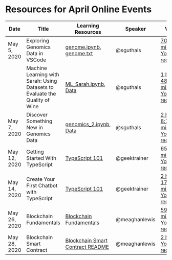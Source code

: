# Resources for April Online Events

| Date | Title | Learning Resources | Speaker | Video | 
|------|-------|--------------------|---------|-------|
| May 5, 2020 | Exploring Genomics Data in VSCode | [genome.ipynb](/online-event-resources/data-science-and-machine-learning/machine-learning-with-genomics/genome.ipynb), [genome.txt](/online-event-resources/data-science-and-machine-learning/machine-learning-with-genomics/Data/genome.txt) | @sguthals | [70:20 minute YouTube recording](https://www.youtube.com/watch?v=AB71rH3A4xc) |
| | Machine Learning with Sarah: Using Datasets to Evaluate the Quality of Wine | [ML_Sarah.ipynb](/online-event-resources/data-science-and-machine-learning/machine-learning-with-sarah/ML_Sarah.ipynb), [Data](/online-event-resources/data-science-and-machine-learning/machine-learning-with-sarah/Data) | @sguthals | [1 hour 48:10 minute YouTube recording](https://www.youtube.com/watch?v=YiWVVyASg6I) |
| May 7, 2020 | Discover Something New in Genomics Data | [genomics_2.ipynb](/online-event-resources/data-science-and-machine-learning/machine-learning-with-genomics/genomics_2.ipynb), [Data](/online-event-resources/data-science-and-machine-learning/machine-learning-with-genomics/Data) | @sguthals | [2 hour 8:15 minute YouTube recording](https://www.youtube.com/watch?v=vlZjmjOj7_w) |
| May 12, 2020 | Getting Started With TypeScript | [TypeScript 101](\web-development\typescript101) | @geektrainer | [65:37 minute YouTube recording](https://www.youtube.com/watch?v=FpXTBbubgzM) |
| May 14, 2020 | Create Your First Chatbot with TypeScript |  [TypeScript 101](/online-event-resources/web-development/typescript101) | @geektrainer | [2 hour 17:15 minute YouTube recording](https://www.youtube.com/watch?v=MzruSnbNVoc) |
| May 26, 2020 | Blockchain Fundamentals | [Blockchain Fundamentals](/online-event-resources/emerging-tech/Blockchain/Blockchain_Fundamentals) | @meaghanlewis | [59:58 minute YouTube recording](https://www.youtube.com/watch?v=_Lv4AlO9fdw) |
| May 28, 2020 | Blockchain Smart Contract | [Blockchain Smart Contract README](/online-event-resources/emerging-tech/Blockchain/Build_Smart_Contracts) | @meaghanlewis | [2 hour YouTube recording](https://www.youtube.com/watch?v=clJN0MiTbwM) |
